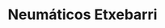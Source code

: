 ---
title: "Neumáticos Etxebarri"
url: /etxebarri/neumaticos-etxebarri/
shop: reparación de automóviles
---